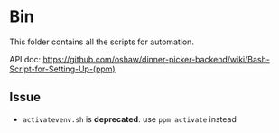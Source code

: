 # Bin

This folder contains all the scripts for automation.

API doc: https://github.com/oshaw/dinner-picker-backend/wiki/Bash-Script-for-Setting-Up-(ppm)

## Issue
- `activatevenv.sh` is __deprecated__. use `ppm activate` instead